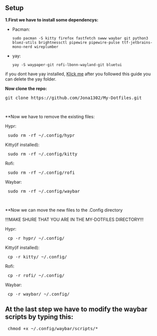 ## Setup ##

**1.First we have to install some dependencys:**

- Pacman:

      sudo pacman -S kitty firefox fastfetch swww waybar git python3 bluez-utils brightnessctl pipewire pipewire-pulse ttf-jetbrains-mono-nerd wireplumber

 - yay:

       yay -S waypaper-git rofi-lbonn-wayland-git bluetui
if you dont have yay installed, [Klick me](https://github.com/Jguer/yay) after you followed this guide you can delete the yay folder.<br />
 

**Now clone the repo:**
 <pre>git clone https://github.com/Jona1302/My-Dotfiles.git </pre><br>

**Now we have to remove the existing files:

 Hypr:
 <pre> sudo rm -rf ~/.config/hypr </pre>

 Kitty(if installed):
 <pre> sudo rm -rf ~/.config/kitty </pre>

 Rofi:
 <pre> sudo rm -rf ~/.config/rofi </pre>

 Waybar:
 <pre> sudo rm -rf ~/.config/waybar </pre><br>


**Now we can move the new files to the .Config directory

!!!MAKE SHURE THAT YOU ARE IN THE MY-DOTFILES DIRECTORY!!!

 Hypr:
 <pre> cp -r hypr/ ~/.config/ </pre>

 Kitty(if installed):
 <pre> cp -r kitty/ ~/.config/ </pre>

 Rofi:
 <pre> cp -r rofi/ ~/.config/ </pre>

 Waybar:
 <pre> cp -r waybar/ ~/.config/ </pre>

## At the last step we have to modify the waybar scripts by typing this:

 <pre> chmod +x ~/.config/waybar/scripts/* </pre>
